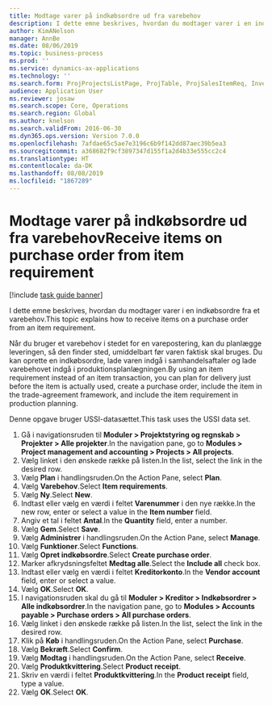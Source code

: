 ```yaml
---
title: Modtage varer på indkøbsordre ud fra varebehov
description: I dette emne beskrives, hvordan du modtager varer i en indkøbsordre fra et varebehov.
author: KimANelson
manager: AnnBe
ms.date: 08/06/2019
ms.topic: business-process
ms.prod: ''
ms.service: dynamics-ax-applications
ms.technology: ''
ms.search.form: ProjProjectsListPage, ProjTable, ProjSalesItemReq, InventItemIdLookupSimple, PurchCreateFromSalesOrder, VendAccountItemLookup, PurchTable, PurchEditLines
audience: Application User
ms.reviewer: josaw
ms.search.scope: Core, Operations
ms.search.region: Global
ms.author: knelson
ms.search.validFrom: 2016-06-30
ms.dyn365.ops.version: Version 7.0.0
ms.openlocfilehash: 7afdae65c5ae7e3196c6b9f142dd87aec39b5ea3
ms.sourcegitcommit: a368682f9cf3897347d155f1a2d4b33e555cc2c4
ms.translationtype: HT
ms.contentlocale: da-DK
ms.lasthandoff: 08/08/2019
ms.locfileid: "1867289"
---
```

# <a name="receive-items-on-purchase-order-from-item-requirement"></a><span data-ttu-id="2b9fb-103">Modtage varer på indkøbsordre ud fra varebehov</span><span class="sxs-lookup"><span data-stu-id="2b9fb-103">Receive items on purchase order from item requirement</span></span>

[!include [task guide banner](../../includes/task-guide-banner.md)]

<span data-ttu-id="2b9fb-104">I dette emne beskrives, hvordan du modtager varer i en indkøbsordre fra et varebehov.</span><span class="sxs-lookup"><span data-stu-id="2b9fb-104">This topic explains how to receive items on a purchase order from an item requirement.</span></span>

<span data-ttu-id="2b9fb-105">Når du bruger et varebehov i stedet for en varepostering, kan du planlægge leveringen, så den finder sted, umiddelbart før varen faktisk skal bruges. Du kan oprette en indkøbsordre, lade varen indgå i samhandelsaftaler og lade varebehovet indgå i produktionsplanlægningen.</span><span class="sxs-lookup"><span data-stu-id="2b9fb-105">By using an item requirement instead of an item transaction, you can plan for delivery just before the item is actually used, create a purchase order, include the item in the trade-agreement framework, and include the item requirement in production planning.</span></span> 

<span data-ttu-id="2b9fb-106">Denne opgave bruger USSI-datasættet.</span><span class="sxs-lookup"><span data-stu-id="2b9fb-106">This task uses the USSI data set.</span></span>

1. <span data-ttu-id="2b9fb-107">Gå i navigationsruden til **Moduler > Projektstyring og regnskab > Projekter > Alle projekter**.</span><span class="sxs-lookup"><span data-stu-id="2b9fb-107">In the navigation pane, go to **Modules > Project management and accounting > Projects > All projects**.</span></span>
2. <span data-ttu-id="2b9fb-108">Vælg linket i den ønskede række på listen.</span><span class="sxs-lookup"><span data-stu-id="2b9fb-108">In the list, select the link in the desired row.</span></span>
3. <span data-ttu-id="2b9fb-109">Vælg **Plan** i handlingsruden.</span><span class="sxs-lookup"><span data-stu-id="2b9fb-109">On the Action Pane, select **Plan**.</span></span>
4. <span data-ttu-id="2b9fb-110">Vælg **Varebehov**.</span><span class="sxs-lookup"><span data-stu-id="2b9fb-110">Select **Item requirements**.</span></span>
5. <span data-ttu-id="2b9fb-111">Vælg **Ny**.</span><span class="sxs-lookup"><span data-stu-id="2b9fb-111">Select **New**.</span></span>
6. <span data-ttu-id="2b9fb-112">Indtast eller vælg en værdi i feltet **Varenummer** i den nye række.</span><span class="sxs-lookup"><span data-stu-id="2b9fb-112">In the new row, enter or select a value in the **Item number** field.</span></span>
7. <span data-ttu-id="2b9fb-113">Angiv et tal i feltet **Antal**.</span><span class="sxs-lookup"><span data-stu-id="2b9fb-113">In the **Quantity** field, enter a number.</span></span>
8. <span data-ttu-id="2b9fb-114">Vælg **Gem**.</span><span class="sxs-lookup"><span data-stu-id="2b9fb-114">Select **Save**.</span></span>
9. <span data-ttu-id="2b9fb-115">Vælg **Administrer** i handlingsruden.</span><span class="sxs-lookup"><span data-stu-id="2b9fb-115">On the Action Pane, select **Manage**.</span></span>
10. <span data-ttu-id="2b9fb-116">Vælg **Funktioner**.</span><span class="sxs-lookup"><span data-stu-id="2b9fb-116">Select **Functions**.</span></span>
11. <span data-ttu-id="2b9fb-117">Vælg **Opret indkøbsordre**.</span><span class="sxs-lookup"><span data-stu-id="2b9fb-117">Select **Create purchase order**.</span></span>
12. <span data-ttu-id="2b9fb-118">Marker afkrydsningsfeltet **Medtag alle**.</span><span class="sxs-lookup"><span data-stu-id="2b9fb-118">Select the **Include all** check box.</span></span>
13. <span data-ttu-id="2b9fb-119">Indtast eller vælg en værdi i feltet **Kreditorkonto**.</span><span class="sxs-lookup"><span data-stu-id="2b9fb-119">In the **Vendor account** field, enter or select a value.</span></span>
14. <span data-ttu-id="2b9fb-120">Vælg **OK**.</span><span class="sxs-lookup"><span data-stu-id="2b9fb-120">Select **OK**.</span></span>
15. <span data-ttu-id="2b9fb-121">I navigationsruden skal du gå til **Moduler > Kreditor > Indkøbsordrer > Alle indkøbsordrer**.</span><span class="sxs-lookup"><span data-stu-id="2b9fb-121">In the navigation pane, go to **Modules > Accounts payable > Purchase orders > All purchase orders**.</span></span>
16. <span data-ttu-id="2b9fb-122">Vælg linket i den ønskede række på listen.</span><span class="sxs-lookup"><span data-stu-id="2b9fb-122">In the list, select the link in the desired row.</span></span>
17. <span data-ttu-id="2b9fb-123">Klik på **Køb** i handlingsruden.</span><span class="sxs-lookup"><span data-stu-id="2b9fb-123">On the Action Pane, select **Purchase**.</span></span>
18. <span data-ttu-id="2b9fb-124">Vælg **Bekræft**.</span><span class="sxs-lookup"><span data-stu-id="2b9fb-124">Select **Confirm**.</span></span>
19. <span data-ttu-id="2b9fb-125">Vælg **Modtag** i handlingsruden.</span><span class="sxs-lookup"><span data-stu-id="2b9fb-125">On the Action Pane, select **Receive**.</span></span>
20. <span data-ttu-id="2b9fb-126">Vælg **Produktkvittering**.</span><span class="sxs-lookup"><span data-stu-id="2b9fb-126">Select **Product receipt**.</span></span>
21. <span data-ttu-id="2b9fb-127">Skriv en værdi i feltet **Produktkvittering**.</span><span class="sxs-lookup"><span data-stu-id="2b9fb-127">In the **Product receipt** field, type a value.</span></span>
22. <span data-ttu-id="2b9fb-128">Vælg **OK**.</span><span class="sxs-lookup"><span data-stu-id="2b9fb-128">Select **OK**.</span></span>

